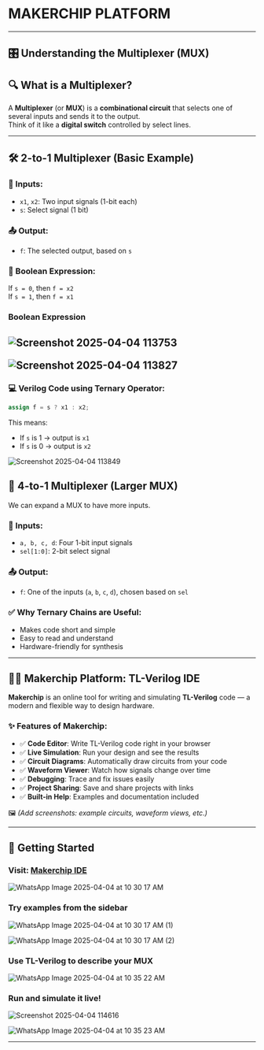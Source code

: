 # MAKERCHIP PLATFORM
---

## 🎛️ Understanding the Multiplexer (MUX)

## 🔍 What is a Multiplexer?

A **Multiplexer** (or **MUX**) is a **combinational circuit** that selects one of several inputs and sends it to the output.  
Think of it like a **digital switch** controlled by select lines.

---

## 🛠️ 2-to-1 Multiplexer (Basic Example)

### 🔌 Inputs:
- `x1`, `x2`: Two input signals (1-bit each)  
- `s`: Select signal (1 bit)

### 📤 Output:
- `f`: The selected output, based on `s`

### 🧮 Boolean Expression:
If `s = 0`, then `f = x2`  
If `s = 1`, then `f = x1`

### Boolean Expression 

![Screenshot 2025-04-04 113753](https://github.com/user-attachments/assets/a6779bd9-8a12-4f48-9b95-94b73778b26a) </p>
![Screenshot 2025-04-04 113827](https://github.com/user-attachments/assets/eed70035-2375-4a1d-9771-9a2885b54f69)
---

### 💻 Verilog Code using Ternary Operator:
```verilog
assign f = s ? x1 : x2;
```

This means:
- If `s` is 1 → output is `x1`
- If `s` is 0 → output is `x2`

![Screenshot 2025-04-04 113849](https://github.com/user-attachments/assets/31a5deb7-4f6a-4606-a6a3-571369d8d1e6)


## 🔢 4-to-1 Multiplexer (Larger MUX)

We can expand a MUX to have more inputs.

### 🔌 Inputs:
- `a, b, c, d`: Four 1-bit input signals  
- `sel[1:0]`: 2-bit select signal

### 📤 Output:
- `f`: One of the inputs (`a`, `b`, `c`, `d`), chosen based on `sel`

### ✅ Why Ternary Chains are Useful:
- Makes code short and simple
- Easy to read and understand
- Hardware-friendly for synthesis

---

## 🧑‍💻 Makerchip Platform: TL-Verilog IDE

**Makerchip** is an online tool for writing and simulating **TL-Verilog** code — a modern and flexible way to design hardware.

### ✨ Features of Makerchip:
- ✅ **Code Editor**: Write TL-Verilog code right in your browser
- ✅ **Live Simulation**: Run your design and see the results
- ✅ **Circuit Diagrams**: Automatically draw circuits from your code
- ✅ **Waveform Viewer**: Watch how signals change over time
- ✅ **Debugging**: Trace and fix issues easily
- ✅ **Project Sharing**: Save and share projects with links
- ✅ **Built-in Help**: Examples and documentation included

🖼️ *(Add screenshots: example circuits, waveform views, etc.)*

---

## 🧭 Getting Started

### Visit: [Makerchip IDE](https://makerchip.com)
  ![WhatsApp Image 2025-04-04 at 10 30 17 AM](https://github.com/user-attachments/assets/cd5e3af0-a75f-40c6-b3cb-2484d594eec1)

### Try examples from the sidebar
  ![WhatsApp Image 2025-04-04 at 10 30 17 AM (1)](https://github.com/user-attachments/assets/599f29d5-ad00-40e9-8b59-ae0838216ae1) </p>
  ![WhatsApp Image 2025-04-04 at 10 30 17 AM (2)](https://github.com/user-attachments/assets/87e627fa-ef23-48d8-8420-4c8349f59cad)

### Use TL-Verilog to describe your MUX
  ![WhatsApp Image 2025-04-04 at 10 35 22 AM](https://github.com/user-attachments/assets/60fa1955-75e6-40ae-af21-6d2a90a68f58)

### Run and simulate it live!
  ![Screenshot 2025-04-04 114616](https://github.com/user-attachments/assets/ecaf0349-74f3-4dea-aee1-c5956e7bbed2) </p>
  ![WhatsApp Image 2025-04-04 at 10 35 23 AM](https://github.com/user-attachments/assets/32af5bb5-9840-4e15-a2f4-07eda96b8c1e)

---

